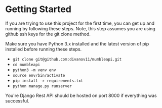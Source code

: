 # Getting Started

If you are trying to use this project for the first time, you can get up and running by following these steps. Note, this step assumes you are using github ssh keys for the git clone method.

Make sure you have Python 3.x installed and the latest version of pip installed before running these steps.

- `git clone git@github.com:divanov11/mumbleapi.git`
- `cd mumbleapi`
- `python3 -m venv env`
- `source env/bin/activate`
- `pip install -r requirements.txt`
- `python manage.py runserver`

You're Django Rest API should be hosted on port 8000 if everything was successful.
